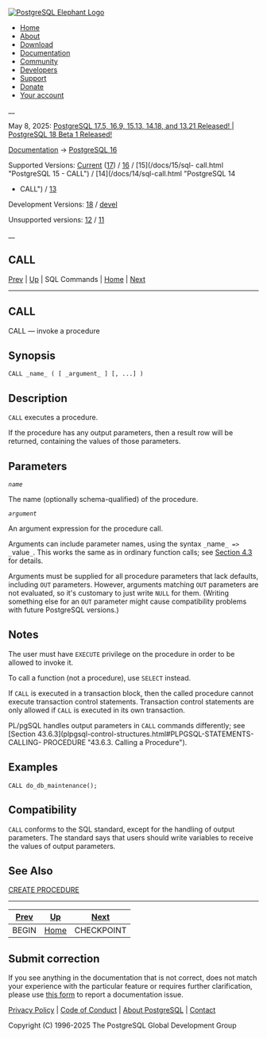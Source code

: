 [ ![PostgreSQL Elephant Logo](/media/img/about/press/elephant.png) ](/)

  * [Home](/ "Home")
  * [About](/about/ "About")
  * [Download](/download/ "Download")
  * [Documentation](/docs/ "Documentation")
  * [Community](/community/ "Community")
  * [Developers](/developer/ "Developers")
  * [Support](/support/ "Support")
  * [Donate](/about/donate/ "Donate")
  * [Your account](/account/ "Your account")

__

May 8, 2025: [ PostgreSQL 17.5, 16.9, 15.13, 14.18, and 13.21 Released! ](/about/news/postgresql-175-169-1513-1418-and-1321-released-3072/) | [ PostgreSQL 18 Beta 1 Released! ](/about/news/postgresql-18-beta-1-released-3070/)

[Documentation](/docs/ "Documentation") -> [PostgreSQL
16](/docs/16/index.html)

Supported Versions: [Current](/docs/current/sql-call.html "PostgreSQL 17 -
CALL") ([17](/docs/17/sql-call.html "PostgreSQL 17 - CALL")) /
[16](/docs/16/sql-call.html "PostgreSQL 16 - CALL") / [15](/docs/15/sql-
call.html "PostgreSQL 15 - CALL") / [14](/docs/14/sql-call.html "PostgreSQL 14
- CALL") / [13](/docs/13/sql-call.html "PostgreSQL 13 - CALL")

Development Versions: [18](/docs/18/sql-call.html "PostgreSQL 18 - CALL") /
[devel](/docs/devel/sql-call.html "PostgreSQL devel - CALL")

Unsupported versions: [12](/docs/12/sql-call.html "PostgreSQL 12 - CALL") /
[11](/docs/11/sql-call.html "PostgreSQL 11 - CALL")

__

CALL  
---  
[Prev](sql-begin.html "BEGIN")  | [Up](sql-commands.html "SQL Commands") | SQL Commands | [Home](index.html "PostgreSQL 16.9 Documentation") |  [Next](sql-checkpoint.html "CHECKPOINT")  
  
* * *

## CALL

CALL — invoke a procedure

## Synopsis

    
    
    CALL _name_ ( [ _argument_ ] [, ...] )
    

## Description

`CALL` executes a procedure.

If the procedure has any output parameters, then a result row will be
returned, containing the values of those parameters.

## Parameters

_`name`_

    

The name (optionally schema-qualified) of the procedure.

_`argument`_

    

An argument expression for the procedure call.

Arguments can include parameter names, using the syntax `_`name`_ =>
_`value`_`. This works the same as in ordinary function calls; see [Section
4.3](sql-syntax-calling-funcs.html "4.3. Calling Functions") for details.

Arguments must be supplied for all procedure parameters that lack defaults,
including `OUT` parameters. However, arguments matching `OUT` parameters are
not evaluated, so it's customary to just write `NULL` for them. (Writing
something else for an `OUT` parameter might cause compatibility problems with
future PostgreSQL versions.)

## Notes

The user must have `EXECUTE` privilege on the procedure in order to be allowed
to invoke it.

To call a function (not a procedure), use `SELECT` instead.

If `CALL` is executed in a transaction block, then the called procedure cannot
execute transaction control statements. Transaction control statements are
only allowed if `CALL` is executed in its own transaction.

PL/pgSQL handles output parameters in `CALL` commands differently; see
[Section 43.6.3](plpgsql-control-structures.html#PLPGSQL-STATEMENTS-CALLING-
PROCEDURE "43.6.3. Calling a Procedure").

## Examples

    
    
    CALL do_db_maintenance();
    

## Compatibility

`CALL` conforms to the SQL standard, except for the handling of output
parameters. The standard says that users should write variables to receive the
values of output parameters.

## See Also

[CREATE PROCEDURE](sql-createprocedure.html "CREATE PROCEDURE")

* * *

[Prev](sql-begin.html "BEGIN")  | [Up](sql-commands.html "SQL Commands") |  [Next](sql-checkpoint.html "CHECKPOINT")  
---|---|---  
BEGIN  | [Home](index.html "PostgreSQL 16.9 Documentation") |  CHECKPOINT  
  
## Submit correction

If you see anything in the documentation that is not correct, does not match
your experience with the particular feature or requires further clarification,
please use [this form](/account/comments/new/16/sql-call.html/) to report a
documentation issue.

[Privacy Policy](/about/privacypolicy) | [Code of Conduct](/about/policies/coc/) | [About PostgreSQL](/about/) | [Contact](/about/contact/)  

Copyright (C) 1996-2025 The PostgreSQL Global Development Group

